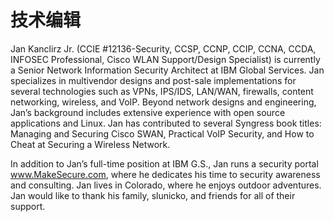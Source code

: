 技术编辑
=====

Jan Kanclirz Jr. (CCIE #12136-Security, CCSP, CCNP, CCIP, CCNA, CCDA, INFOSEC Professional, Cisco WLAN Support/Design Specialist) is currently
 a Senior Network Information Security Architect at IBM Global Services.
 Jan specializes in multivendor designs and post-sale implementations for several technologies such as VPNs, IPS/IDS, LAN/WAN, firewalls, content networking, wireless, and VoIP. Beyond network designs and engineering, Jan’s background includes extensive experience with open source applications and Linux. Jan has contributed to several Syngress book titles: Managing and Securing Cisco SWAN, Practical VoIP Security, and How to Cheat at Securing a Wireless Network. 

In addition to Jan’s full-time position at IBM G.S., Jan runs a security portal www.MakeSecure.com, where he dedicates his time to security awareness and consulting. Jan lives in Colorado, where he enjoys outdoor adventures. Jan would like to thank his family, slunicko, and friends for all of their support. 